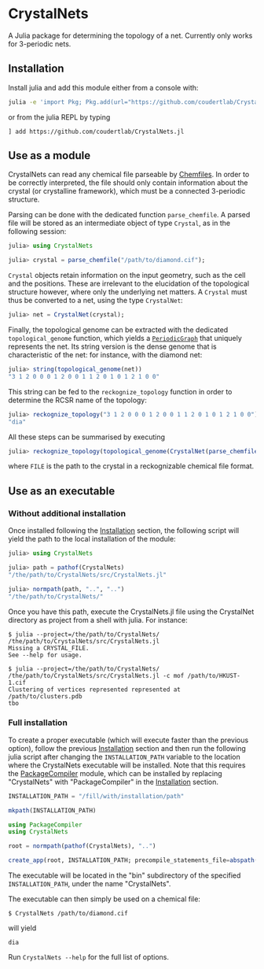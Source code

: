 # CrystalNets

<!---
[![Build Status](https://travis-ci.com/Liozou/CrystalNets.jl.svg?branch=master)](https://travis-ci.com/Liozou/CrystalNets.jl)
[![Build Status](https://ci.appveyor.com/api/projects/status/github/Liozou/CrystalNets.jl?svg=true)](https://ci.appveyor.com/project/Liozou/CrystalNets-jl)
-->

A Julia package for determining the topology of a net.
Currently only works for 3-periodic nets.

## <a name="installation"></a>Installation

Install julia and add this module either from a console with:
```bash
julia -e 'import Pkg; Pkg.add(url="https://github.com/coudertlab/CrystalNets.jl")'
```
or from the julia REPL by typing
```
] add https://github.com/coudertlab/CrystalNets.jl
```

## Use as a module

CrystalNets can read any chemical file parseable by [Chemfiles](https://chemfiles.org/chemfiles/latest/formats.html#list-of-supported-formats). In order to be correctly interpreted, the file should only contain information about the crystal (or crystalline framework), which must be a connected 3-periodic structure.

Parsing can be done with the dedicated function `parse_chemfile`. A parsed file will be stored as an intermediate object of type `Crystal`, as in the following session:
```julia
julia> using CrystalNets

julia> crystal = parse_chemfile("/path/to/diamond.cif");
```

`Crystal` objects retain information on the input geometry, such as the cell and the positions. These are irrelevant to the elucidation of the topological structure however, where only the underlying net matters. A `Crystal` must thus be converted to a net, using the type `CrystalNet`:
```julia
julia> net = CrystalNet(crystal);
```

Finally, the topological genome can be extracted with the dedicated `topological_genome` function, which yields a [`PeriodicGraph`](https://github.com/Liozou/PeriodicGraphs.jl) that uniquely represents the net. Its string version is the dense genome that is characteristic of the net: for instance, with the diamond net:
```julia
julia> string(topological_genome(net))
"3 1 2 0 0 0 1 2 0 0 1 1 2 0 1 0 1 2 1 0 0"
```

This string can be fed to the `reckognize_topology` function in order to determine the RCSR name of the topology:
```julia
julia> reckognize_topology("3 1 2 0 0 0 1 2 0 0 1 1 2 0 1 0 1 2 1 0 0")
"dia"
```

All these steps can be summarised by executing
```julia
julia> reckognize_topology(topological_genome(CrystalNet(parse_chemfile(FILE))))
```
where `FILE` is the path to the crystal in a reckognizable chemical file format.

## Use as an executable

### Without additional installation

Once installed following the [Installation](#installation) section, the following script will yield the path to the local installation of the module:
```julia
julia> using CrystalNets

julia> path = pathof(CrystalNets)
"/the/path/to/CrystalNets/src/CrystalNets.jl"

julia> normpath(path, "..", "..")
"/the/path/to/CrystalNets/"

```

Once you have this path, execute the CrystalNets.jl file using the CrystalNet directory as project from a shell with julia. For instance:
```
$ julia --project=/the/path/to/CrystalNets/ /the/path/to/CrystalNets/src/CrystalNets.jl
Missing a CRYSTAL_FILE.
See --help for usage.

$ julia --project=/the/path/to/CrystalNets/ /the/path/to/CrystalNets/src/CrystalNets.jl -c mof /path/to/HKUST-1.cif
Clustering of vertices represented represented at /path/to/clusters.pdb
tbo
```

### Full installation

To create a proper executable (which will execute faster than the previous option), follow the previous [Installation](#installation) section and then run the following julia script after changing the `INSTALLATION_PATH` variable to the location where the CrystalNets executable will be installed. Note that this requires the [PackageCompiler](https://github.com/JuliaLang/PackageCompiler.jl/) module, which can be installed by replacing "CrystalNets" with "PackageCompiler" in the [Installation](#installation) section.
```julia
INSTALLATION_PATH = "/fill/with/installation/path"

mkpath(INSTALLATION_PATH)

using PackageCompiler
using CrystalNets

root = normpath(pathof(CrystalNets), "..")

create_app(root, INSTALLATION_PATH; precompile_statements_file=abspath(root, "src", "precompile.jl"))
```

The executable will be located in the "bin" subdirectory of the specified `INSTALLATION_PATH`, under the name "CrystalNets".

The executable can then simply be used on a chemical file:
```
$ CrystalNets /path/to/diamond.cif
```
will yield
```
dia
```

Run `CrystalNets --help` for the full list of options.
